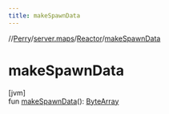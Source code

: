 ```yaml
---
title: makeSpawnData
---
```

//[Perry](../../../index.html)/[server.maps](../index.html)/[Reactor](index.html)/[makeSpawnData](make-spawn-data.html)



# makeSpawnData



[jvm]\
fun [makeSpawnData](make-spawn-data.html)(): [ByteArray](https://kotlinlang.org/api/latest/jvm/stdlib/kotlin/-byte-array/index.html)




